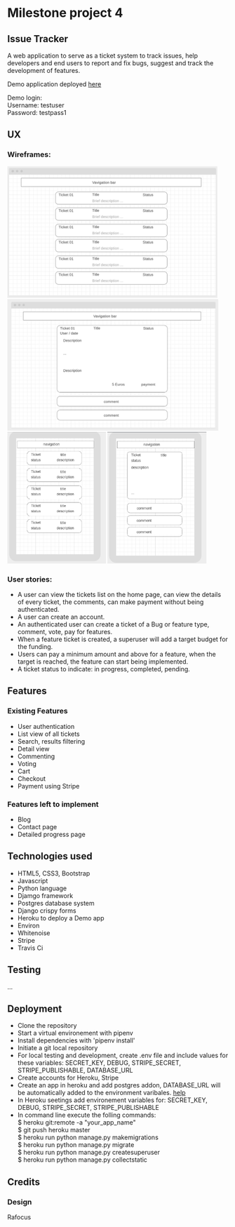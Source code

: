 # Milestone project 4
## Issue Tracker

A web application to serve as a ticket system to track issues, help developers and end users to report and fix bugs, suggest and track the development of features. 

Demo application deployed [here](https://issuetrack2019.herokuapp.com/)  

Demo login:  
Username: testuser  
Password: testpass1  

## UX

### Wireframes: 

<img src="design/wireframes/desktop_list.png" height="300"/> <img src="design/wireframes/desktop_detail.png" height="300"/>
<img src="design/wireframes/mobile_list.png"  height="300"/> <img src="design/wireframes/mobile_detail.png"  height="300"/>

### User stories:

- A user can view the tickets list on the home page, can view the details of every ticket, the comments, can make payment without being authenticated.
- A user can create an account. 
- An authenticated user can create a ticket of a Bug or feature type, comment, vote, pay for features.
- When a feature ticket is created, a superuser will add a target budget for the funding.
- Users can pay a minimum amount and above for a feature, when the target is reached, the feature can start being implemented.
- A ticket status to indicate: in progress, completed, pending.

## Features

### Existing Features

- User authentication
- List view of all tickets
- Search, results filtering
- Detail view 
- Commenting
- Voting
- Cart
- Checkout
- Payment using Stripe

### Features left to implement

- Blog
- Contact page
- Detailed progress page

## Technologies used

- HTML5, CSS3, Bootstrap
- Javascript
- Python language
- Djamgo framework
- Postgres database system
- Django crispy forms
- Heroku to deploy a Demo app
- Environ
- Whitenoise
- Stripe
- Travis Ci

## Testing
...

## Deployment

- Clone the repository
- Start a virtual environement with pipenv
- Install dependencies with 'pipenv install'
- Initiate a git local repository
- For local testing and development, create .env file and include values for these variables: SECRET_KEY, DEBUG, STRIPE_SECRET, STRIPE_PUBLISHABLE, DATABASE_URL
- Create accounts for Heroku, Stripe
- Create an app in heroku and add postgres addon, DATABASE_URL will be automatically added to the environment varibales. [help](https://devcenter.heroku.com/articles/git)
- In Heroku seetings add environement variables for: SECRET_KEY, DEBUG, STRIPE_SECRET, STRIPE_PUBLISHABLE
- In command line execute the folling commands:  
$ heroku git:remote -a "your_app_name"  
$ git push heroku master  
$ heroku run python manage.py makemigrations  
$ heroku run python manage.py migrate  
$ heroku run python manage.py createsuperuser  
$ heroku run python manage.py collectstatic  

## Credits

### Design

Rafocus
